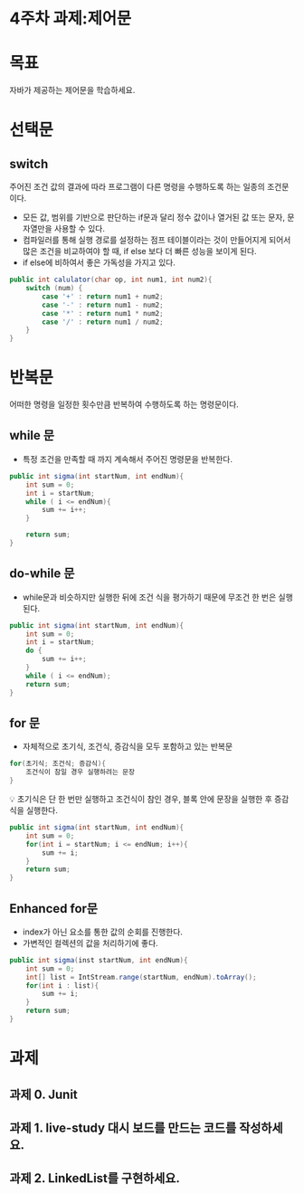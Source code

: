 
# 4주차 과제:제어문

# 목표

자바가 제공하는 제어문을 학습하세요.

# 선택문

## switch

주어진 조건 값의 결과에 따라 프로그램이 다른 명령을 수행하도록 하는 일종의 조건문이다.

- 모든 값, 범위를 기반으로 판단하는 if문과 달리 정수 값이나 열거된 값 또는 문자, 문자열만을 사용할 수 있다.
- 컴파일러를 통해 실행 경로를 설정하는 점프 테이블이라는 것이 만들어지게 되어서 많은 조건을 비교하여야 할 때, if else 보다 더 빠른 성능을 보이게 된다.
- if else에 비하여서 좋은 가독성을 가지고 있다.

```java
public int calulator(char op, int num1, int num2){
	switch (num) {
		case '+' : return num1 + num2;
		case '-' : return num1 - num2;
		case '*' : return num1 * num2;
		case '/' : return num1 / num2;
	}
}
```

# 반복문

어떠한 명령을 일정한 횟수만큼 반복하여 수행하도록 하는 명령문이다.

## while 문

- 특정 조건을 만족할 때 까지 계속해서 주어진 명령문을 반복한다.

```java
public int sigma(int startNum, int endNum){
	int sum = 0;
	int i = startNum;
	while ( i <= endNum){
		sum += i++;
	}

	return sum;
}
```

## do-while 문

- while문과 비슷하지만 실행한 뒤에 조건 식을 평가하기 때문에 무조건 한 번은 실행된다.

```java
public int sigma(int startNum, int endNum){
	int sum = 0;
	int i = startNum;
	do {
		sum += i++;
	}
	while ( i <= endNum);
	return sum;
}
```

## for 문

- 자체적으로 초기식, 조건식, 증감식을 모두 포함하고 있는 반복문

```java
for(초기식; 조건식; 증감식){
	조건식이 참일 경우 실행하려는 문장
}
```

<aside>
💡 초기식은 단 한 번만 실행하고 조건식이 참인 경우, 블록 안에 문장을 실행한 후 증감식을 실행한다.

</aside>

```java
public int sigma(int startNum, int endNum){
	int sum = 0;
	for(int i = startNum; i <= endNum; i++){
		sum += i;
	}
	return sum;
}
```

## **Enhanced for문**

- index가 아닌 요소를 통한 값의 순회를 진행한다.
- 가변적인 컬렉션의 값을 처리하기에 좋다.

```java
public int sigma(inst startNum, int endNum){
	int sum = 0;
	int[] list = IntStream.range(startNum, endNum).toArray();
	for(int i : list){
		sum += i;
	}
	return sum;
}
```

# 과제

## 과제  0. Junit

## 과제 1. live-study 대시 보드를 만드는 코드를 작성하세요.

## 과제 2. LinkedList를 구현하세요.
